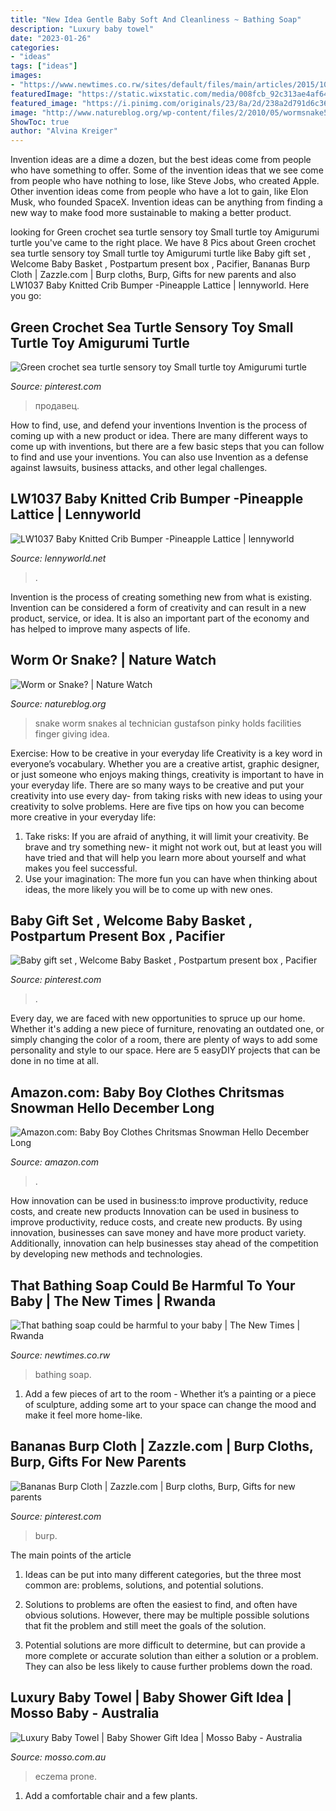 ```yaml
---
title: "New Idea Gentle Baby Soft And Cleanliness ~ Bathing Soap"
description: "Luxury baby towel"
date: "2023-01-26"
categories:
- "ideas"
tags: ["ideas"]
images:
- "https://www.newtimes.co.rw/sites/default/files/main/articles/2015/10/04/1443987838bathing-3.jpg"
featuredImage: "https://static.wixstatic.com/media/008fcb_92c313ae4af6408c9cf53643912a3399~mv2.jpg/v1/fill/w_980,h_734,al_c,q_85/008fcb_92c313ae4af6408c9cf53643912a3399~mv2.jpg"
featured_image: "https://i.pinimg.com/originals/23/8a/2d/238a2d791d6c36f012eb72748134270a.jpg"
image: "http://www.natureblog.org/wp-content/files/2/2010/05/wormsnake50695_s.jpg"
ShowToc: true
author: "Alvina Kreiger"
---
```



Invention ideas are a dime a dozen, but the best ideas come from people who have something to offer. Some of the invention ideas that we see come from people who have nothing to lose, like Steve Jobs, who created Apple. Other invention ideas come from people who have a lot to gain, like Elon Musk, who founded SpaceX. Invention ideas can be anything from finding a new way to make food more sustainable to making a better product.

	

		
looking for Green crochet sea turtle sensory toy Small turtle toy Amigurumi turtle you've came to the right place. We have 8 Pics about Green crochet sea turtle sensory toy Small turtle toy Amigurumi turtle like Baby gift set , Welcome Baby Basket , Postpartum present box , Pacifier, Bananas Burp Cloth | Zazzle.com | Burp cloths, Burp, Gifts for new parents and also LW1037 Baby Knitted Crib Bumper -Pineapple Lattice | lennyworld. Here you go:
		
    
## Green Crochet Sea Turtle Sensory Toy Small Turtle Toy Amigurumi Turtle

<img loading=lazy src="https://i.pinimg.com/originals/23/8a/2d/238a2d791d6c36f012eb72748134270a.jpg" onerror="this.onerror=null;this.src='https://tse4.mm.bing.net/th?id=OIP.cl5Ovb22j40kCdk--jYAMAHaHa&amp;pid=15.1';" alt="Green crochet sea turtle sensory toy Small turtle toy Amigurumi turtle">

_Source: pinterest.com_

>продавец. 

	

How to find, use, and defend your inventions
Invention is the process of coming up with a new product or idea. There are many different ways to come up with inventions, but there are a few basic steps that you can follow to find and use your inventions. You can also use Invention as a defense against lawsuits, business attacks, and other legal challenges.

    
## LW1037 Baby Knitted Crib Bumper -Pineapple Lattice | Lennyworld

<img loading=lazy src="https://static.wixstatic.com/media/008fcb_92c313ae4af6408c9cf53643912a3399~mv2.jpg/v1/fill/w_980,h_734,al_c,q_85/008fcb_92c313ae4af6408c9cf53643912a3399~mv2.jpg" onerror="this.onerror=null;this.src='https://tse4.mm.bing.net/th?id=OIP.brKPlO5dYTo761lVLMvtlwHaFj&amp;pid=15.1';" alt="LW1037 Baby Knitted Crib Bumper -Pineapple Lattice | lennyworld">

_Source: lennyworld.net_

>. 

	

Invention is the process of creating something new from what is existing. Invention can be considered a form of creativity and can result in a new product, service, or idea. It is also an important part of the economy and has helped to improve many aspects of life.

    
## Worm Or Snake? | Nature Watch

<img loading=lazy src="http://www.natureblog.org/wp-content/files/2/2010/05/wormsnake50695_s.jpg" onerror="this.onerror=null;this.src='https://tse1.mm.bing.net/th?id=OIP.RAN4h2Db0ydizTpwGYTuEwAAAA&amp;pid=15.1';" alt="Worm or Snake? | Nature Watch">

_Source: natureblog.org_

>snake worm snakes al technician gustafson pinky holds facilities finger giving idea. 

	

Exercise: How to be creative in your everyday life
Creativity is a key word in everyone’s vocabulary. Whether you are a creative artist, graphic designer, or just someone who enjoys making things, creativity is important to have in your everyday life. There are so many ways to be creative and put your creativity into use every day- from taking risks with new ideas to using your creativity to solve problems. Here are five tips on how you can become more creative in your everyday life: 
1. Take risks: If you are afraid of anything, it will limit your creativity. Be brave and try something new- it might not work out, but at least you will have tried and that will help you learn more about yourself and what makes you feel successful. 
2. Use your imagination: The more fun you can have when thinking about ideas, the more likely you will be to come up with new ones.

    
## Baby Gift Set , Welcome Baby Basket , Postpartum Present Box , Pacifier

<img loading=lazy src="https://i.pinimg.com/736x/ad/f3/39/adf339d42477172614fbd6c054cba22b.jpg" onerror="this.onerror=null;this.src='https://tse2.mm.bing.net/th?id=OIP.BWjIWAk0DP1pBGhcf_1MjgHaHa&amp;pid=15.1';" alt="Baby gift set , Welcome Baby Basket , Postpartum present box , Pacifier">

_Source: pinterest.com_

>. 

	

Every day, we are faced with new opportunities to spruce up our home. Whether it's adding a new piece of furniture, renovating an outdated one, or simply changing the color of a room, there are plenty of ways to add some personality and style to our space. Here are 5 easyDIY projects that can be done in no time at all.

    
## Amazon.com: Baby Boy Clothes Chritsmas Snowman Hello December Long

<img loading=lazy src="https://images-na.ssl-images-amazon.com/images/I/61K1UNsZHDL._AC_UX522_.jpg" onerror="this.onerror=null;this.src='https://tse3.mm.bing.net/th?id=OIP.ahJIhP62WThtQwL3Q8B8DgHaIr&amp;pid=15.1';" alt="Amazon.com: Baby Boy Clothes Chritsmas Snowman Hello December Long">

_Source: amazon.com_

>. 

	

How innovation can be used in business:to improve productivity, reduce costs, and create new products
Innovation can be used in business to improve productivity, reduce costs, and create new products. By using innovation, businesses can save money and have more product variety. Additionally, innovation can help businesses stay ahead of the competition by developing new methods and technologies.

    
## That Bathing Soap Could Be Harmful To Your Baby | The New Times | Rwanda

<img loading=lazy src="https://www.newtimes.co.rw/sites/default/files/main/articles/2015/10/04/1443987838bathing-3.jpg" onerror="this.onerror=null;this.src='https://tse4.mm.bing.net/th?id=OIP.aGLRshcYj9FPtRCzZNdBWQHaE2&amp;pid=15.1';" alt="That bathing soap could be harmful to your baby | The New Times | Rwanda">

_Source: newtimes.co.rw_

>bathing soap. 

	

1. Add a few pieces of art to the room - Whether it’s a painting or a piece of sculpture, adding some art to your space can change the mood and make it feel more home-like.

    
## Bananas Burp Cloth | Zazzle.com | Burp Cloths, Burp, Gifts For New Parents

<img loading=lazy src="https://i.pinimg.com/originals/7f/d1/93/7fd193b86fae601d959a8aba588fa542.jpg" onerror="this.onerror=null;this.src='https://tse3.mm.bing.net/th?id=OIP.UBQhHz-2NLTRXuUQYtQOqgHaHa&amp;pid=15.1';" alt="Bananas Burp Cloth | Zazzle.com | Burp cloths, Burp, Gifts for new parents">

_Source: pinterest.com_

>burp. 

	

The main points of the article
1. Ideas can be put into many different categories, but the three most common are: problems, solutions, and potential solutions.
2. Solutions to problems are often the easiest to find, and often have obvious solutions. However, there may be multiple possible solutions that fit the problem and still meet the goals of the solution.

3. Potential solutions are more difficult to determine, but can provide a more complete or accurate solution than either a solution or a problem. They can also be less likely to cause further problems down the road.

    
## Luxury Baby Towel | Baby Shower Gift Idea | Mosso Baby - Australia

<img loading=lazy src="https://static.wixstatic.com/media/040c2c_045735e333a74d2f9e5a87b3ccb2aec4~mv2.png/v1/fill/w_245,h_368,al_c,usm_0.66_1.00_0.01/040c2c_045735e333a74d2f9e5a87b3ccb2aec4~mv2.png" onerror="this.onerror=null;this.src='https://tse2.mm.bing.net/th?id=OIP.IDjqWJpCazUsbPwjKQac6AAAAA&amp;pid=15.1';" alt="Luxury Baby Towel | Baby Shower Gift Idea | Mosso Baby - Australia">

_Source: mosso.com.au_

>eczema prone. 

	

1. Add a comfortable chair and a few plants. 


